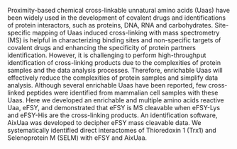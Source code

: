 Proximity-based chemical cross-linkable unnatural amino acids (Uaas) have been widely used in the development of covalent drugs and identifications of protein interactors, such as proteins, DNA, RNA and carbohydrates. Site-specific mapping of Uaas induced cross-linking with mass spectrometry (MS) is helpful in characterizing binding sites and non-specific targets of covalent drugs and enhancing the specificity of protein partners identification. However, it is challenging to perform high-throughput identification of cross-linking products due to the complexities of protein samples and the data analysis processes. Therefore, enrichable Uaas will effectively reduce the complexities of protein samples and simplify data analysis. Although several enrichable Uaas have been reported, few cross-linked peptides were identified from mammalian cell samples with these Uaas. Here we developed an enrichable and multiple amino acids reactive Uaa, eFSY, and demonstrated that eFSY is MS cleavable when eFSY-Lys and eFSY-His are the cross-linking products. An identification software, AixUaa was developed to decipher eFSY mass cleavable data. We systematically identified direct interactomes of Thioredoxin 1 (Trx1) and Selenoprotein M (SELM) with eFSY and AixUaa.
